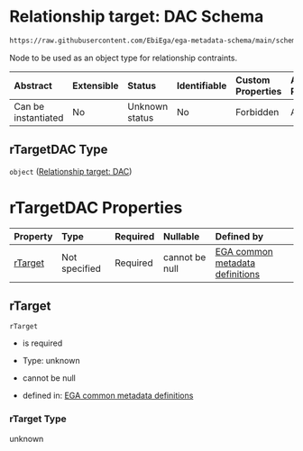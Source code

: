# Relationship target: DAC Schema

```txt
https://raw.githubusercontent.com/EbiEga/ega-metadata-schema/main/schemas/EGA.common-definitions.json#/definitions/rTargetDAC
```

Node to be used as an object type for relationship contraints.

| Abstract            | Extensible | Status         | Identifiable | Custom Properties | Additional Properties | Access Restrictions | Defined In                                                                                           |
| :------------------ | :--------- | :------------- | :----------- | :---------------- | :-------------------- | :------------------ | :--------------------------------------------------------------------------------------------------- |
| Can be instantiated | No         | Unknown status | No           | Forbidden         | Allowed               | none                | [EGA.common-definitions.json\*](../../../schemas/EGA.common-definitions.json "open original schema") |

## rTargetDAC Type

`object` ([Relationship target: DAC](ega-12-definitions-relationship-target-dac.md))

# rTargetDAC Properties

| Property            | Type          | Required | Nullable       | Defined by                                                                                                                                                                                                                                             |
| :------------------ | :------------ | :------- | :------------- | :----------------------------------------------------------------------------------------------------------------------------------------------------------------------------------------------------------------------------------------------------- |
| [rTarget](#rtarget) | Not specified | Required | cannot be null | [EGA common metadata definitions](ega-12-definitions-relationship-target-dac-properties-rtarget.md "https://raw.githubusercontent.com/EbiEga/ega-metadata-schema/main/schemas/EGA.common-definitions.json#/definitions/rTargetDAC/properties/rTarget") |

## rTarget



`rTarget`

*   is required

*   Type: unknown

*   cannot be null

*   defined in: [EGA common metadata definitions](ega-12-definitions-relationship-target-dac-properties-rtarget.md "https://raw.githubusercontent.com/EbiEga/ega-metadata-schema/main/schemas/EGA.common-definitions.json#/definitions/rTargetDAC/properties/rTarget")

### rTarget Type

unknown
